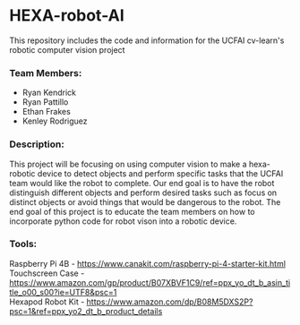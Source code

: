 # HEXA-robot-AI
This repository includes the code and information for the UCFAI cv-learn's robotic computer vision project

### Team Members:
- Ryan Kendrick
- Ryan Pattillo
- Ethan Frakes
- Kenley Rodriguez

### Description:
This project will be focusing on using computer vision to make a hexa-robotic device to detect objects and perform specific tasks that the UCFAI team would like the robot to complete. Our end goal is to have the robot distinguish different objects and perform desired tasks such as focus on distinct objects or avoid things that would be dangerous to the robot. The end goal of this project is to educate the team members on how to incorporate python code for robot vison into a robotic device.

### Tools:
Raspberry Pi 4B - https://www.canakit.com/raspberry-pi-4-starter-kit.html 
Touchscreen Case - https://www.amazon.com/gp/product/B07XBVF1C9/ref=ppx_yo_dt_b_asin_title_o00_s00?ie=UTF8&psc=1  
Hexapod Robot Kit - https://www.amazon.com/dp/B08M5DXS2P?psc=1&ref=ppx_yo2_dt_b_product_details 
